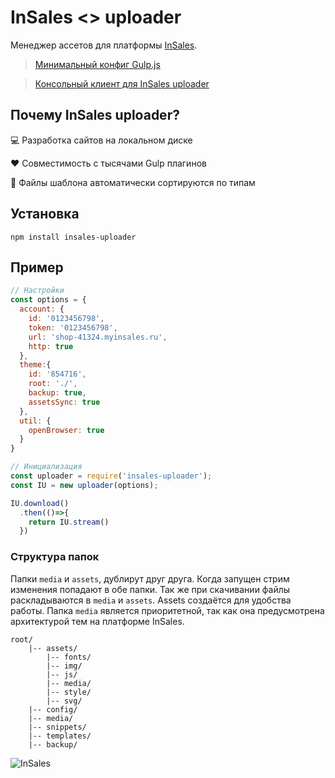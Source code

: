 # InSales <> uploader
Менеджер ассетов для платформы [InSales](http://www.insales.ru/).

> [Минимальный конфиг Gulp.js](https://github.com/brainmurder/InSales-uploader-gulp-test)

> [Консольный клиент для InSales uploader](https://github.com/VladimirIvanin/devu)

## Почему InSales uploader?

:computer: Разработка сайтов на локальном диске

:heart: Совместимость с тысячами Gulp плагинов

:file_folder: Файлы шаблона автоматически сортируются по типам


## Установка

```
npm install insales-uploader
```

## Пример

```javascript
// Настройки
const options = {
  account: {
    id: '0123456798',
    token: '0123456798',
    url: 'shop-41324.myinsales.ru',
    http: true
  },
  theme:{
    id: '854716',
    root: './',
    backup: true,
    assetsSync: true
  },
  util: {
    openBrowser: true
  }
}

// Инициализация
const uploader = require('insales-uploader');
const IU = new uploader(options);

IU.download()
  .then(()=>{
    return IU.stream()
  })
```

### Структура папок

Папки `media` и `assets`, дублирут друг друга. Когда запущен стрим изменения попадают в обе папки. Так же при скачивании файлы раскладываются в `media` и `assets`. Assets создаётся для удобства работы.
Папка `media` является приоритетной, так как она предусмотрена архитектурой тем на платформе InSales.

```
root/
    |-- assets/
        |-- fonts/
        |-- img/
        |-- js/
        |-- media/
        |-- style/
        |-- svg/
    |-- config/
    |-- media/
    |-- snippets/
    |-- templates/
    |-- backup/
```

![InSales](https://cdn.rawgit.com/brainmurder/insales-uploader/master/insales.png)
